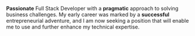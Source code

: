**Passionate** Full Stack Developer with a **pragmatic** approach to solving business challenges. My early career was marked by a **successful** entrepreneurial adventure, and I am now seeking a position that will enable me to use and further enhance my technical expertise.
